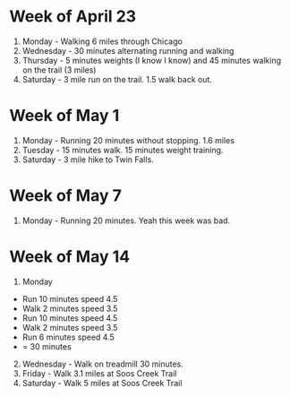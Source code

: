 Week of April 23
====================
1. Monday - Walking 6 miles through Chicago
2. Wednesday - 30 minutes alternating running and walking
3. Thursday - 5 minutes weights (I know I know) and 45 minutes walking on the trail (3 miles)
4. Saturday - 3 mile run on the trail. 1.5 walk back out.

Week of May 1
====================
1. Monday - Running 20 minutes without stopping. 1.6 miles
2. Tuesday - 15 minutes walk. 15 minutes weight training.
3. Saturday - 3 mile hike to Twin Falls.

Week of May 7
====================
1. Monday - Running 20 minutes.
Yeah this week was bad.

Week of May 14
====================
1. Monday
  - Run 10 minutes speed 4.5
  - Walk 2 minutes speed 3.5
  - Run 10 minutes speed 4.5
  - Walk 2 minutes speed 3.5
  - Run 6 minutes speed 4.5
  - = 30 minutes

2. Wednesday - Walk on treadmill 30 minutes.
3. Friday - Walk 3.1 miles at Soos Creek Trail
4. Saturday - Walk 5 miles at Soos Creek Trail
